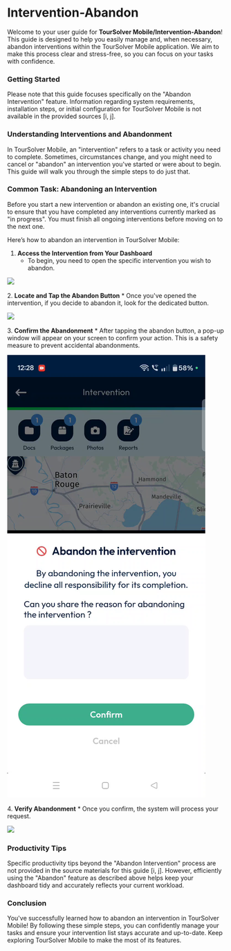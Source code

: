 # Intervention-Abandon

Welcome to your user guide for **TourSolver Mobile/Intervention-Abandon**! This guide is designed to help you easily manage and, when necessary, abandon interventions within the TourSolver Mobile application. We aim to make this process clear and stress-free, so you can focus on your tasks with confidence.

### Getting Started

Please note that this guide focuses specifically on the "Abandon Intervention" feature. Information regarding system requirements, installation steps, or initial configuration for TourSolver Mobile is not available in the provided sources \[i, j].

### Understanding Interventions and Abandonment

In TourSolver Mobile, an "intervention" refers to a task or activity you need to complete. Sometimes, circumstances change, and you might need to cancel or "abandon" an intervention you've started or were about to begin. This guide will walk you through the simple steps to do just that.

### Common Task: Abandoning an Intervention

Before you start a new intervention or abandon an existing one, it's crucial to ensure that you have completed any interventions currently marked as "in progress". You must finish all ongoing interventions before moving on to the next one.

Here’s how to abandon an intervention in TourSolver Mobile:

1. **Access the Intervention from Your Dashboard**
   * To begin, you need to open the specific intervention you wish to abandon.

![](../../images/Intervention-Abandon_timestamp_0_to_00–0_to_18.gif)

2\. **Locate and Tap the Abandon Button** \* Once you've opened the intervention, if you decide to abandon it, look for the dedicated button.

![](<../../.gitbook/assets/Intervention-Abandon_timestamp_0_to_19–0_to_29 (1).gif>)

3\. **Confirm the Abandonment** \* After tapping the abandon button, a pop-up window will appear on your screen to confirm your action. This is a safety measure to prevent accidental abandonments.

![](../../images/Intervention-Abandon_timestamp_0_to_31.png)

4\. **Verify Abandonment** \* Once you confirm, the system will process your request.

![](../../images/Intervention-Abandon_timestamp_0_to_37–0_to_40.gif)

### Productivity Tips

Specific productivity tips beyond the "Abandon Intervention" process are not provided in the source materials for this guide \[i, j]. However, efficiently using the "Abandon" feature as described above helps keep your dashboard tidy and accurately reflects your current workload.

### Conclusion

You've successfully learned how to abandon an intervention in TourSolver Mobile! By following these simple steps, you can confidently manage your tasks and ensure your intervention list stays accurate and up-to-date. Keep exploring TourSolver Mobile to make the most of its features.

